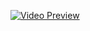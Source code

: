 [![Video Preview](https://img.youtube.com/vi/1041486062/0.jpg)](https://player.vimeo.com/video/1041486062?title=0&amp;byline=0&amp;portrait=0&amp;badge=0&amp;autopause=0&amp;player_id=0&amp;app_id=58479)

